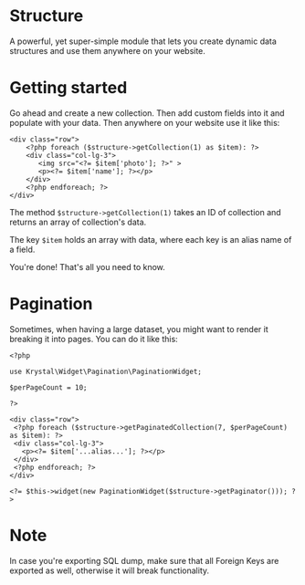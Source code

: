 # Structure

A powerful, yet super-simple module that lets you create dynamic data structures and use them anywhere on your website.


# Getting started

Go ahead and create a new collection. Then add custom fields into it and populate with your data. Then anywhere on your website use it like this:

    <div class="row">
        <?php foreach ($structure->getCollection(1) as $item): ?>
        <div class="col-lg-3">
           <img src="<?= $item['photo']; ?>" >
           <p><?= $item['name']; ?></p>
        </div>
        <?php endforeach; ?>
    </div>

The method `$structure->getCollection(1)` takes an ID of collection and returns an array of collection's data.

The key `$item` holds an array with data, where each key is an alias name of a field.

You're done! That's all you need to know.

# Pagination

Sometimes, when having a large dataset, you might want to render it breaking it into pages. You can do it like this:

    <?php
    
    use Krystal\Widget\Pagination\PaginationWidget;
    
    $perPageCount = 10;
    
    ?>
    
    <div class="row">
     <?php foreach ($structure->getPaginatedCollection(7, $perPageCount) as $item): ?>
     <div class="col-lg-3">
       <p><?= $item['...alias...']; ?></p>
     </div>
     <?php endforeach; ?>
    </div>
    
    <?= $this->widget(new PaginationWidget($structure->getPaginator())); ?>

# Note

In case you're exporting SQL dump, make sure that all Foreign Keys are exported as well, otherwise it will break functionality.